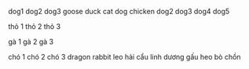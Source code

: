 dog1
dog2
dog3
goose
duck
cat
dog
chicken
dog2
dog3
dog4
dog5

thỏ 1
thỏ 2
thỏ 3

gà 1
gà 2
gà 3

chó 1
chó 2
chó 3
dragon
rabbit
leo
hải cẩu
linh dương
gấu
heo
bò 
chồn
